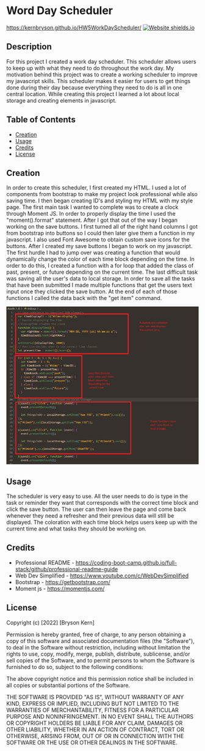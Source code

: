 # Word Day Scheduler

https://kernbryson.github.io/HW5WorkDayScheduler/ [![Website shields.io](https://img.shields.io/website-up-down-green-red/http/shields.io.svg)](https://kernbryson.github.io/HW5WorkDayScheduler//)

## Description

For this project I created a work day scheduler. This scheduler allows users to keep up with what they need to do throughout the work day. My motivation behind this project was to create a working scheduler to improve my javascript skills. This scheduler makes it easier for users to get things done during their day because everything they need to do is all in one central location. While creating this project I learned a lot about local storage and creating elements in javascript.

## Table of Contents

- [Creation](#Creation)
- [Usage](#usage)
- [Credits](#credits)
- [License](#license)

## Creation

In order to create this scheduler, I first created my HTML. I used a lot of components from bootstrap to make my project look professional while also saving time. I then began creating ID's and styling my HTML with my style page. The first main task I wanted to complete was to create a clock through Moment JS. In order to properly display the time I used the "moment().format" statement. After I got that out of the way I began working on the save buttons. I first turned all of the right hand columns I got from bootstrap into buttons so I could then later give them a function in my javascript. I also used Font Awesome to obtain custom save icons for the buttons. After I created my save buttons I began to work on my javascript. The first hurdle I had to jump over was creating a function that would dynamically change the color of each time block depending on the time. In order to do this, I created a function with a for loop that added the class of past, present, or future depending on the current time. The last difficult task was saving all the user's data to local storage. In order to save all the tasks that have been submitted I made multiple functions that get the users text input once they clicked the save button. At the end of each of those functions I called the data back with the "get item" command.

![Code Usage](./Assets/Photos/readme.png)

## Usage

The scheduler is very easy to use. All the user needs to do is type in the task or reminder they want that corresponds with the correct time block and click the save button. The user can then leave the page and come back whenever they need a refresher and their previous data will still be displayed. The coloration with each time block helps users keep up with the current time and what tasks they should be working on.

## Credits

- Professional README - https://coding-boot-camp.github.io/full-stack/github/professional-readme-guide
- Web Dev Simplified - https://www.youtube.com/c/WebDevSimplified
- Bootstrap - https://getbootstrap.com/
- Moment js - https://momentjs.com/

## License

Copyright (c) [2022] [Bryson Kern]

Permission is hereby granted, free of charge, to any person obtaining a copy
of this software and associated documentation files (the "Software"), to deal
in the Software without restriction, including without limitation the rights
to use, copy, modify, merge, publish, distribute, sublicense, and/or sell
copies of the Software, and to permit persons to whom the Software is
furnished to do so, subject to the following conditions:

The above copyright notice and this permission notice shall be included in all
copies or substantial portions of the Software.

THE SOFTWARE IS PROVIDED "AS IS", WITHOUT WARRANTY OF ANY KIND, EXPRESS OR
IMPLIED, INCLUDING BUT NOT LIMITED TO THE WARRANTIES OF MERCHANTABILITY,
FITNESS FOR A PARTICULAR PURPOSE AND NONINFRINGEMENT. IN NO EVENT SHALL THE
AUTHORS OR COPYRIGHT HOLDERS BE LIABLE FOR ANY CLAIM, DAMAGES OR OTHER
LIABILITY, WHETHER IN AN ACTION OF CONTRACT, TORT OR OTHERWISE, ARISING FROM,
OUT OF OR IN CONNECTION WITH THE SOFTWARE OR THE USE OR OTHER DEALINGS IN THE
SOFTWARE.
